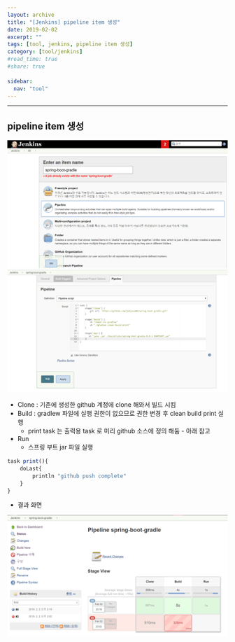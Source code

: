 ```yaml
---
layout: archive
title: "[Jenkins] pipeline item 생성"
date: 2019-02-02
excerpt: ""
tags: [tool, jenkins, pipeline item 생성]
category: [tool/jenkins]
#read_time: true
#share: true

sidebar:
  nav: "tool"
---
```


* * *

## pipeline item 생성

![pipeline-item01](/assets/image/tool/jenkins/pipeline-item01.png)
![pipeline-item02](/assets/image/tool/jenkins/pipeline-item02.png)

* Clone : 기존에 생성한 github 계정에 clone 해와서 빌드 시킴
* Build : gradlew 파일에 실행 권한이 없으므로 권한 변경 후 clean build print 실행
  * print task 는 출력용 task 로 미리 github 소스에 정의 해둠 - 아래 참고
* Run
  * 스프링 부트 jar 파일 실행

```js
task print(){
    doLast{
        println "github push complete"
    }
}
```

* 결과 화면

![pipeline-item03](/assets/image/tool/jenkins/pipeline-item03.png)
